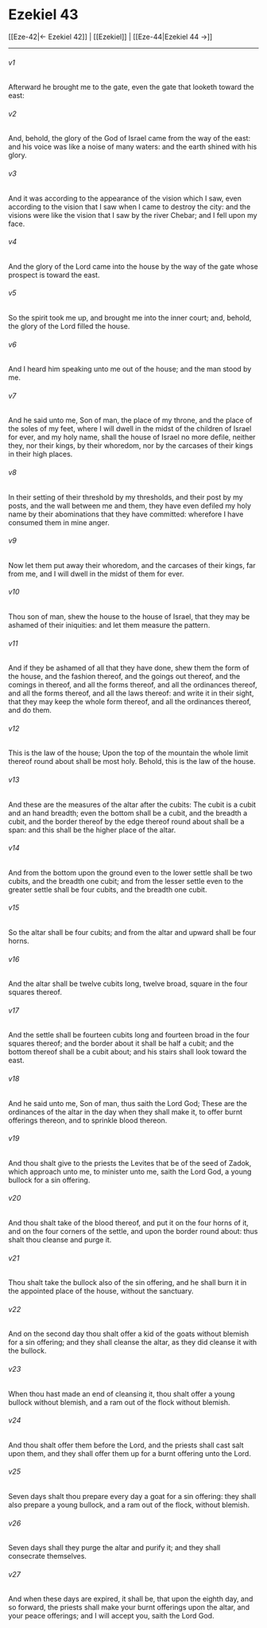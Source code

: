 # Ezekiel 43

[[Eze-42|← Ezekiel 42]] | [[Ezekiel]] | [[Eze-44|Ezekiel 44 →]]
***

###### v1
Afterward he brought me to the gate, even the gate that looketh toward the east:
###### v2
And, behold, the glory of the God of Israel came from the way of the east: and his voice was like a noise of many waters: and the earth shined with his glory.
###### v3
And it was according to the appearance of the vision which I saw, even according to the vision that I saw when I came to destroy the city: and the visions were like the vision that I saw by the river Chebar; and I fell upon my face.
###### v4
And the glory of the Lord came into the house by the way of the gate whose prospect is toward the east.
###### v5
So the spirit took me up, and brought me into the inner court; and, behold, the glory of the Lord filled the house.
###### v6
And I heard him speaking unto me out of the house; and the man stood by me.
###### v7
And he said unto me, Son of man, the place of my throne, and the place of the soles of my feet, where I will dwell in the midst of the children of Israel for ever, and my holy name, shall the house of Israel no more defile, neither they, nor their kings, by their whoredom, nor by the carcases of their kings in their high places.
###### v8
In their setting of their threshold by my thresholds, and their post by my posts, and the wall between me and them, they have even defiled my holy name by their abominations that they have committed: wherefore I have consumed them in mine anger.
###### v9
Now let them put away their whoredom, and the carcases of their kings, far from me, and I will dwell in the midst of them for ever.
###### v10
Thou son of man, shew the house to the house of Israel, that they may be ashamed of their iniquities: and let them measure the pattern.
###### v11
And if they be ashamed of all that they have done, shew them the form of the house, and the fashion thereof, and the goings out thereof, and the comings in thereof, and all the forms thereof, and all the ordinances thereof, and all the forms thereof, and all the laws thereof: and write it in their sight, that they may keep the whole form thereof, and all the ordinances thereof, and do them.
###### v12
This is the law of the house; Upon the top of the mountain the whole limit thereof round about shall be most holy. Behold, this is the law of the house.
###### v13
And these are the measures of the altar after the cubits: The cubit is a cubit and an hand breadth; even the bottom shall be a cubit, and the breadth a cubit, and the border thereof by the edge thereof round about shall be a span: and this shall be the higher place of the altar.
###### v14
And from the bottom upon the ground even to the lower settle shall be two cubits, and the breadth one cubit; and from the lesser settle even to the greater settle shall be four cubits, and the breadth one cubit.
###### v15
So the altar shall be four cubits; and from the altar and upward shall be four horns.
###### v16
And the altar shall be twelve cubits long, twelve broad, square in the four squares thereof.
###### v17
And the settle shall be fourteen cubits long and fourteen broad in the four squares thereof; and the border about it shall be half a cubit; and the bottom thereof shall be a cubit about; and his stairs shall look toward the east.
###### v18
And he said unto me, Son of man, thus saith the Lord God; These are the ordinances of the altar in the day when they shall make it, to offer burnt offerings thereon, and to sprinkle blood thereon.
###### v19
And thou shalt give to the priests the Levites that be of the seed of Zadok, which approach unto me, to minister unto me, saith the Lord God, a young bullock for a sin offering.
###### v20
And thou shalt take of the blood thereof, and put it on the four horns of it, and on the four corners of the settle, and upon the border round about: thus shalt thou cleanse and purge it.
###### v21
Thou shalt take the bullock also of the sin offering, and he shall burn it in the appointed place of the house, without the sanctuary.
###### v22
And on the second day thou shalt offer a kid of the goats without blemish for a sin offering; and they shall cleanse the altar, as they did cleanse it with the bullock.
###### v23
When thou hast made an end of cleansing it, thou shalt offer a young bullock without blemish, and a ram out of the flock without blemish.
###### v24
And thou shalt offer them before the Lord, and the priests shall cast salt upon them, and they shall offer them up for a burnt offering unto the Lord.
###### v25
Seven days shalt thou prepare every day a goat for a sin offering: they shall also prepare a young bullock, and a ram out of the flock, without blemish.
###### v26
Seven days shall they purge the altar and purify it; and they shall consecrate themselves.
###### v27
And when these days are expired, it shall be, that upon the eighth day, and so forward, the priests shall make your burnt offerings upon the altar, and your peace offerings; and I will accept you, saith the Lord God. 
